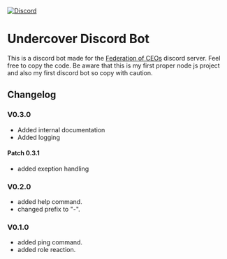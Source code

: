 
[![Discord](https://img.shields.io/discord/708938277285003336.svg?label=&logo=discord&logoColor=ffffff&color=7389D8&labelColor=6A7EC2)](https://discord.gg/RWcnqmF)

# Undercover Discord Bot

This is a discord bot made for the [Federation of CEOs](https://discord.gg/RWcnqmF) discord server. Feel free to copy the code. Be aware that this is my first proper node js project and also my first discord bot so copy with caution.

## Changelog

### V0.3.0

- Added internal documentation
- Added logging

#### Patch 0.3.1

- added exeption handling

### V0.2.0

- added help command.
- changed prefix to "-".

### V0.1.0

- added ping command.
- added role reaction.
